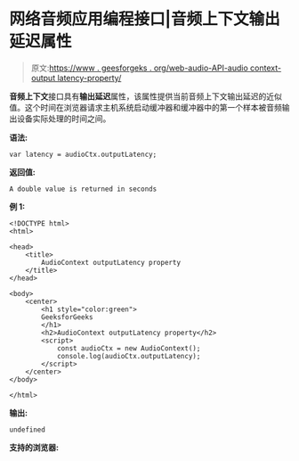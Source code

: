 # 网络音频应用编程接口|音频上下文输出延迟属性

> 原文:[https://www . geesforgeks . org/web-audio-API-audio context-output latency-property/](https://www.geeksforgeeks.org/web-audio-api-audiocontext-outputlatency-property/)

**音频上下文**接口具有**输出延迟**属性，该属性提供当前音频上下文输出延迟的近似值。这个时间在浏览器请求主机系统启动缓冲器和缓冲器中的第一个样本被音频输出设备实际处理的时间之间。

**语法:**

```
var latency = audioCtx.outputLatency;
```

**返回值:**

```
A double value is returned in seconds
```

**例 1:**

```
<!DOCTYPE html>
<html>

<head>
    <title>
        AudioContext outputLatency property
    </title>
</head>

<body>
    <center>
        <h1 style="color:green">
        GeeksforGeeks
        </h1>
        <h2>AudioContext outputLatency property</h2>
        <script>
            const audioCtx = new AudioContext();
            console.log(audioCtx.outputLatency);
        </script>
    </center>
</body>

</html>
```

**输出:**

```
undefined
```

**支持的浏览器:**